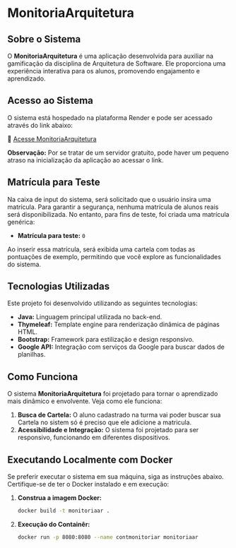# MonitoriaArquitetura

## Sobre o Sistema

O **MonitoriaArquitetura** é uma aplicação desenvolvida para auxiliar na gamificação da disciplina de Arquitetura de Software. Ele proporciona uma experiência interativa para os alunos, promovendo engajamento e aprendizado.

## Acesso ao Sistema

O sistema está hospedado na plataforma Render e pode ser acessado através do link abaixo:

🔗 [Acesse MonitoriaArquitetura](https://monitoriaarquitetura.onrender.com)

**Observação:** Por se tratar de um servidor gratuito, pode haver um pequeno atraso na inicialização da aplicação ao acessar o link.

## Matrícula para Teste

Na caixa de input do sistema, será solicitado que o usuário insira uma matrícula. Para garantir a segurança, nenhuma matrícula de alunos reais será disponibilizada. No entanto, para fins de teste, foi criada uma matrícula genérica:

- **Matrícula para teste:** `0`

Ao inserir essa matrícula, será exibida uma cartela com todas as pontuações de exemplo, permitindo que você explore as funcionalidades do sistema.

## Tecnologias Utilizadas

Este projeto foi desenvolvido utilizando as seguintes tecnologias:

- **Java:** Linguagem principal utilizada no back-end.
- **Thymeleaf:** Template engine para renderização dinâmica de páginas HTML.
- **Bootstrap:** Framework para estilização e design responsivo.
- **Google API:** Integração com serviços da Google para buscar dados de planilhas.

## Como Funciona

O sistema **MonitoriaArquitetura** foi projetado para tornar o aprendizado mais dinâmico e envolvente. Veja como ele funciona:

1. **Busca de Cartela:** O aluno cadastrado na turma vai poder buscar sua Cartela no sistem só é preciso que ele adicione a matricula.
2. **Acessibilidade e Integração:** O sistema foi projetado para ser responsivo, funcionando em diferentes dispositivos.



## Executando Localmente com Docker

Se preferir executar o sistema em sua máquina, siga as instruções abaixo. Certifique-se de ter o Docker instalado e em execução:

1. **Construa a imagem Docker:**
   ```bash
   docker build -t monitoriaar .
   
2. **Execução do Containêr:**
   ```bash
   docker run -p 8080:8080 --name contmonitoriar monitoriaar
